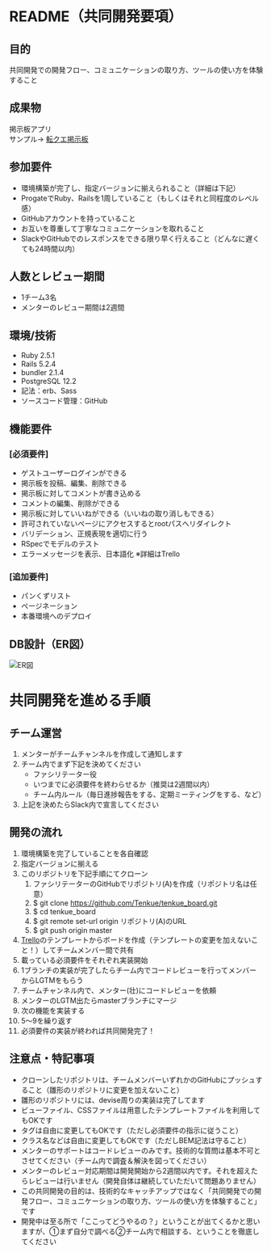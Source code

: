 # README（共同開発要項）

## 目的
共同開発での開発フロー、コミュニケーションの取り方、ツールの使い方を体験すること

## 成果物
掲示板アプリ  
サンプル→ [転クエ掲示板](https://tenkue-board.herokuapp.com/)

## 参加要件
- 環境構築が完了し、指定バージョンに揃えられること（詳細は下記）
- ProgateでRuby、Railsを1周していること（もしくはそれと同程度のレベル感）
- GitHubアカウントを持っていること
- お互いを尊重して丁寧なコミュニケーションを取れること
- SlackやGitHubでのレスポンスをできる限り早く行えること（どんなに遅くても24時間以内）

## 人数とレビュー期間
- 1チーム3名
- メンターのレビュー期間は2週間

## 環境/技術
- Ruby 2.5.1
- Rails 5.2.4
- bundler 2.1.4
- PostgreSQL 12.2
- 記法：erb、Sass
- ソースコード管理：GitHub

## 機能要件
### [必須要件]
- ゲストユーザーログインができる
- 掲示板を投稿、編集、削除できる
- 掲示板に対してコメントが書き込める
- コメントの編集、削除ができる
- 掲示板に対していいねができる（いいねの取り消しもできる）
- 許可されていないページにアクセスするとrootパスへリダイレクト
- バリデーション、正規表現を適切に行う
- RSpecでモデルのテスト
- エラーメッセージを表示、日本語化
※詳細はTrello  

### [追加要件]
- パンくずリスト
- ページネーション 
- 本番環境へのデプロイ

## DB設計（ER図）
![ER図](https://user-images.githubusercontent.com/61058448/90863771-98856780-e3ca-11ea-8ec0-2a2b766ffec4.png)

# 共同開発を進める手順
## チーム運営
1. メンターがチームチャンネルを作成して通知します
1. チーム内でまず下記を決めてください
    - ファシリテーター役
    - いつまでに必須要件を終わらせるか（推奨は2週間以内）
    - チーム内ルール（毎日進捗報告をする、定期ミーティングをする、など）
1. 上記を決めたらSlack内で宣言してください
## 開発の流れ
1. 環境構築を完了していることを各自確認
1. 指定バージョンに揃える
1. このリポジトリを下記手順にてクローン
    1. ファシリテーターのGitHubでリポジトリ(A)を作成（リポジトリ名は任意）
    1. $ git clone https://github.com/Tenkue/tenkue_board.git
    1. $ cd tenkue_board
    1. $ git remote set-url origin リポジトリ(A)のURL
    1. $ git push origin master
1. [Trello](https://trello.com/b/ZEmfa89s/%E8%BB%A2%E3%82%AF%E3%82%A8%E5%85%B1%E5%90%8C%E9%96%8B%E7%99%BAissues%EF%BC%88%E3%83%86%E3%83%B3%E3%83%97%E3%83%AC%E3%83%BC%E3%83%88%EF%BC%89/user18257938/recommend)のテンプレートからボードを作成（テンプレートの変更を加えないこと！）してチームメンバー間で共有
1. 載っている必須要件をそれぞれ実装開始
1. 1ブランチの実装が完了したらチーム内でコードレビューを行ってメンバーからLGTMをもらう
1. チームチャンネル内で、メンター(壮)にコードレビューを依頼
1. メンターのLGTM出たらmasterブランチにマージ
1. 次の機能を実装する
1. 5〜9を繰り返す
1. 必須要件の実装が終われば共同開発完了！

## 注意点・特記事項
- クローンしたリポジトリは、チームメンバーいずれかのGitHubにプッシュすること（雛形のリポジトリに変更を加えないこと）
- 雛形のリポジトリには、devise周りの実装は完了してます
- ビューファイル、CSSファイルは用意したテンプレートファイルを利用してもOKです
- タグは自由に変更してもOKです（ただし必須要件の指示に従うこと）
- クラス名などは自由に変更してもOKです（ただしBEM記法は守ること）
- メンターのサポートはコードレビューのみです。技術的な質問は基本不可とさせてください（チーム内で調査＆解決を図ってください）
- メンターのレビュー対応期間は開発開始から2週間以内です。それを超えたらレビューは行いません（開発自体は継続していただいて問題ありません）
- この共同開発の目的は、技術的なキャッチアップではなく「共同開発での開発フロー、コミュニケーションの取り方、ツールの使い方を体験すること」です
- 開発中は至る所で「ここってどうやるの？」ということが出てくるかと思いますが、①まず自分で調べる②チーム内で相談する、ということを徹底してください
